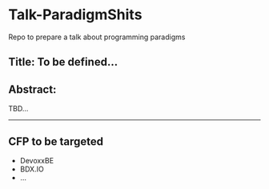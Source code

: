 # Talk-ParadigmShits
Repo to prepare a talk about programming paradigms


## Title: To be defined...

## Abstract: 
TBD...

---

## CFP to be targeted

 - DevoxxBE
 - BDX.IO
 - ... 
